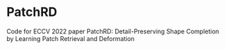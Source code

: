 # PatchRD
Code for ECCV 2022 paper PatchRD: Detail-Preserving Shape Completion by Learning Patch Retrieval and Deformation
